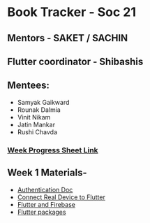 # Book Tracker - Soc 21

## Mentors - SAKET / SACHIN 
## Flutter coordinator - Shibashis 

## Mentees: 
- Samyak Gaikward
- Rounak Dalmia
- Vinit Nikam
- Jatin Mankar
- Rushi Chavda


### <a href="https://docs.google.com/spreadsheets/d/1syp0nD5TZ2I_ZsgKlT7913KqgaJcZldrZ5tzsWCgHtw/edit?usp=sharing"> Week Progress Sheet Link </a>


## Week 1 Materials- 
- <a href="https://firebase.flutter.dev/docs/auth/"> Authentication Doc </a>
- <a href="https://flutter-examples.com/run-test-flutter-apps-directly-on-real-android-device/"> Connect Real Device to Flutter </a>
- <a href="https://firebase.flutter.dev/docs/overview/"> Flutter and Firebase </a>
- <a href="https://pub.dev/packages/"> Flutter packages </a>
